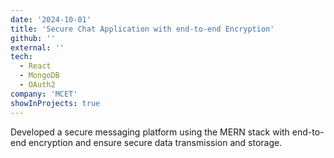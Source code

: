 ```yaml
---
date: '2024-10-01'
title: 'Secure Chat Application with end-to-end Encryption'
github: ''
external: ''
tech:
  - React
  - MongoDB
  - OAuth2
company: 'MCET'
showInProjects: true
---
```


Developed a secure messaging platform using the MERN stack with end-to-end encryption and ensure secure data transmission and storage.
